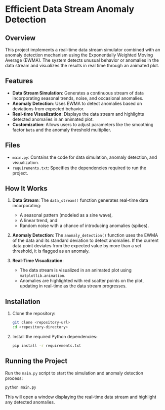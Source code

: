 # Efficient Data Stream Anomaly Detection

## Overview
This project implements a real-time data stream simulator combined with an anomaly detection mechanism using the Exponentially Weighted Moving Average (EWMA). The system detects unusual behavior or anomalies in the data stream and visualizes the results in real time through an animated plot.

## Features
- **Data Stream Simulation**: Generates a continuous stream of data incorporating seasonal trends, noise, and occasional anomalies.
- **Anomaly Detection**: Uses EWMA to detect anomalies based on deviations from expected behavior.
- **Real-time Visualization**: Displays the data stream and highlights detected anomalies in an animated plot.
- **Customization**: Allows users to adjust parameters like the smoothing factor `beta` and the anomaly threshold multiplier.

## Files
- `main.py`: Contains the code for data simulation, anomaly detection, and visualization.
- `requirements.txt`: Specifies the dependencies required to run the project.

## How It Works
1. **Data Stream**: The `data_stream()` function generates real-time data incorporating:
   - A seasonal pattern (modeled as a sine wave),
   - A linear trend, and
   - Random noise with a chance of introducing anomalies (spikes).

2. **Anomaly Detection**: The `anomaly_detection()` function uses the EWMA of the data and its standard deviation to detect anomalies. If the current data point deviates from the expected value by more than a set threshold, it is flagged as an anomaly.

3. **Real-Time Visualization**: 
   - The data stream is visualized in an animated plot using `matplotlib.animation`. 
   - Anomalies are highlighted with red scatter points on the plot, updating in real-time as the data stream progresses.

## Installation
1. Clone the repository:
    ```bash
    git clone <repository-url>
    cd <repository-directory>
    ```
2. Install the required Python dependencies:
    ```bash
    pip install -r requirements.txt
    ```

## Running the Project
Run the `main.py` script to start the simulation and anomaly detection process:
```bash
python main.py
```
This will open a window displaying the real-time data stream and highlight any detected anomalies.


